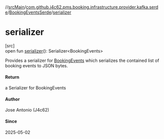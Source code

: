 //[srcMain](../../../index.md)/[com.github.j4c62.pms.booking.infrastructure.provider.kafka.serde](../index.md)/[BookingEventsSerde](index.md)/[serializer](serializer.md)

# serializer

[src]\
open fun [serializer](serializer.md)(): Serializer&lt;BookingEvents&gt;

Provides a serializer
for [BookingEvents](../../com.github.j4c62.pms.booking.domain.aggregate.vo/-booking-events/index.md) which serializes
the contained list of booking events to JSON bytes.

#### Return

a Serializer for BookingEvents

#### Author

Jose Antonio (J4c62)

#### Since

2025-05-02